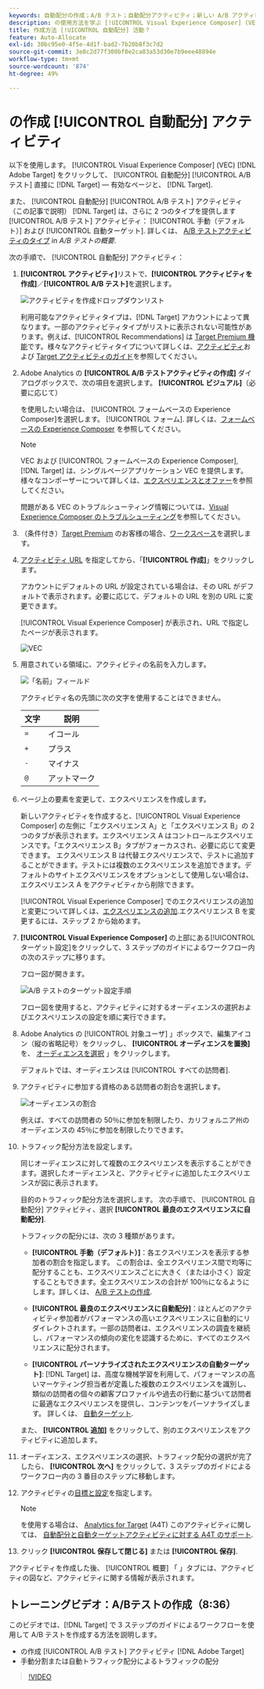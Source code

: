 ```yaml
---
keywords: 自動配分の作成；A/B テスト；自動配分アクティビティ；新しい A/B アクティビティ；自動配分；最良のエクスペリエンスに自動配分；配分；自動配分
description: の使用方法を学ぶ [!UICONTROL Visual Experience Composer] (VEC) [!DNL Adobe Target] を作成するには、 [!UICONTROL 自動配分] A/B テストアクティビティ
title: 作成方法 [!UICONTROL 自動配分] 活動？
feature: Auto-Allocate
exl-id: 30bc95e0-4f5e-4d1f-bad2-7b20b8f3c7d2
source-git-commit: 3e8c2d77f300bf0e2ca83a53d30e7b9eee48894e
workflow-type: tm+mt
source-wordcount: '874'
ht-degree: 49%

---
```


# の作成 [!UICONTROL 自動配分] アクティビティ

以下を使用します。 [!UICONTROL Visual Experience Composer] (VEC) [!DNL Adobe Target] をクリックして、 [!UICONTROL 自動配分] [!UICONTROL A/B テスト] 直接に [!DNL Target] — 有効なページと、 [!DNL Target].

また、 [!UICONTROL 自動配分] [!UICONTROL A/B テスト] アクティビティ（この記事で説明） [!DNL Target] は、さらに 2 つのタイプを提供します [!UICONTROL A/B テスト] アクティビティ： [!UICONTROL 手動（デフォルト）] および [!UICONTROL 自動ターゲット]. 詳しくは、 [A/B テストアクティビティのタイプ](/help/main/c-activities/t-test-ab/test-ab.md#types) in *A/B テストの概要*.

次の手順で、 [!UICONTROL 自動配分] アクティビティ：

1. **[!UICONTROL アクティビティ]**&#x200B;リストで、**[!UICONTROL アクティビティを作成]**／**[!UICONTROL A/B テスト]**&#x200B;を選択します。

   ![アクティビティを作成ドロップダウンリスト](/help/main/c-activities/t-test-ab/t-test-create-ab/assets/ab_select-new.png)

   利用可能なアクティビティタイプは、[!DNL Target] アカウントによって異なります。一部のアクティビティタイプがリストに表示されない可能性があります。例えば、[!UICONTROL Recommendations] は [Target Premium 機能](/help/main/c-intro/intro.md#premium)です。様々なアクティビティタイプについて詳しくは、[アクティビティ](/help/main/c-activities/activities.md)および [Target アクティビティのガイド](/help/main/c-activities/target-activities-guide.md)を参照してください。

1. Adobe Analytics の **[!UICONTROL A/B テストアクティビティの作成]** ダイアログボックスで、次の項目を選択します。 **[!UICONTROL ビジュアル]**（必要に応じて）

   を使用したい場合は、 [!UICONTROL フォームベースの Experience Composer]を選択します。 [!UICONTROL フォーム]. 詳しくは、[フォームベースの Experience Composer](/help/main/c-experiences/form-experience-composer.md) を参照してください。

   >[!NOTE]
   >
   >VEC および [!UICONTROL フォームベースの Experience Composer], [!DNL Target] は、シングルページアプリケーション VEC を提供します。 様々なコンポーザーについて詳しくは、[エクスペリエンスとオファー](/help/main/c-experiences/experiences.md)を参照してください。
   >
   >問題がある VEC のトラブルシューティング情報については、[Visual Experience Composer のトラブルシューティング](/help/main/c-experiences/c-visual-experience-composer/r-troubleshoot-composer/troubleshoot-composer.md)を参照してください。

1. （条件付き）[Target Premium](/help/main/c-intro/intro.md#premium) のお客様の場合、[ワークスペース](/help/main/administrating-target/c-user-management/property-channel/property-channel.md)を選択します。

1. [アクティビティ URL](/help/main/c-activities/t-test-ab/t-test-create-ab/ab-activity-url.md) を指定してから、「**[!UICONTROL 作成]**」をクリックします。

   アカウントにデフォルトの URL が設定されている場合は、その URL がデフォルトで表示されます。必要に応じて、デフォルトの URL を別の URL に変更できます。

   [!UICONTROL Visual Experience Composer] が表示され、URL で指定したページが表示されます。

   ![VEC](/help/main/c-activities/t-test-ab/t-test-create-ab/assets/vec-new.png)

1. 用意されている領域に、アクティビティの名前を入力します。

   ![「名前」フィールド](/help/main/c-activities/t-test-ab/t-test-create-ab/assets/ab_newname-new.png)

   アクティビティ名の先頭に次の文字を使用することはできません。

   | 文字 | 説明 |
   |--- |--- |
   | `=` | イコール |
   | `+` | プラス |
   | `-` | マイナス |
   | `@` | アットマーク |

1. ページ上の要素を変更して、エクスペリエンスを作成します。

   新しいアクティビティを作成すると、[!UICONTROL Visual Experience Composer] の左側に「エクスペリエンス A」と「エクスペリエンス B」の 2 つのタブが表示されます。エクスペリエンス A はコントロールエクスペリエンスです。「エクスペリエンス B」タブがフォーカスされ、必要に応じて変更できます。 エクスペリエンス B は代替エクスペリエンスで、テストに追加することができます。テストには複数のエクスペリエンスを追加できます。デフォルトのサイトエクスペリエンスをオプションとして使用しない場合は、エクスペリエンス A をアクティビティから削除できます。

   [!UICONTROL Visual Experience Composer] でのエクスペリエンスの追加と変更について詳しくは、[エクスペリエンスの追加](/help/main/c-activities/t-test-ab/t-test-create-ab/ab-add-experience.md).エクスペリエンス B を変更するには、ステップ 2 から始めます。

1. **[!UICONTROL Visual Experience Composer]** の上部にある[!UICONTROL ターゲット設定]をクリックして、3 ステップのガイドによるワークフロー内の次のステップに移ります。

   フロー図が開きます。

   ![A/B テストのターゲット設定手順](/help/main/c-activities/t-test-ab/t-test-create-ab/assets/ab_flow-new.png)

   フロー図を使用すると、アクティビティに対するオーディエンスの選択およびエクスペリエンスの設定を順に実行できます。

1. Adobe Analytics の [!UICONTROL 対象ユーザ] 」ボックスで、編集アイコン（縦の省略記号）をクリックし、 **[!UICONTROL オーディエンスを置換]**&#x200B;を、 [オーディエンスを選択](/help/main/c-activities/t-test-ab/t-test-create-ab/ab-audience.md) 」をクリックします。

   デフォルトでは、オーディエンスは [!UICONTROL すべての訪問者].

1. アクティビティに参加する資格のある訪問者の割合を選択します。

   ![オーディエンスの割合](/help/main/c-activities/t-test-ab/t-test-create-ab/assets/audperc-new.png)

   例えば、すべての訪問者の 50％に参加を制限したり、カリフォルニア州のオーディエンスの 45％に参加を制限したりできます。

1. トラフィック配分方法を設定します。

   同じオーディエンスに対して複数のエクスペリエンスを表示することができます。選択したオーディエンスと、アクティビティに追加したエクスペリエンスが図に表示されます。

   目的のトラフィック配分方法を選択します。 次の手順で、 [!UICONTROL 自動配分] アクティビティ、選択 **[!UICONTROL 最良のエクスペリエンスに自動配分]**.

   トラフィックの配分には、次の 3 種類があります。

   * **[!UICONTROL 手動（デフォルト）]**：各エクスペリエンスを表示する参加者の割合を指定します。 この割合は、全エクスペリエンス間で均等に配分することも、エクスペリエンスごとに大きく（または小さく）設定することもできます。全エクスペリエンスの合計が 100％になるようにします。詳しくは、 [A/B テストの作成](/help/main/c-activities/t-test-ab/t-test-create-ab/test-create-ab.md).

   * **[!UICONTROL 最良のエクスペリエンスに自動配分]**：ほとんどのアクティビティ参加者がパフォーマンスの高いエクスペリエンスに自動的にリダイレクトされます。一部の訪問者は、エクスペリエンスの調査を継続し、パフォーマンスの傾向の変化を認識するために、すべてのエクスペリエンスに配分されます。

   * **[!UICONTROL パーソナライズされたエクスペリエンスの自動ターゲット]**: [!DNL Target] は、高度な機械学習を利用して、パフォーマンスの高いマーケティング担当者が定義した複数のエクスペリエンスを識別し、類似の訪問者の個々の顧客プロファイルや過去の行動に基づいて訪問者に最適なエクスペリエンスを提供し、コンテンツをパーソナライズします。 詳しくは、 [自動ターゲット](/help/main/c-activities/auto-target/auto-target-to-optimize.md).

   また、 **[!UICONTROL 追加]** をクリックして、別のエクスペリエンスをアクティビティに追加します。

1. オーディエンス、エクスペリエンスの選択、トラフィック配分の選択が完了したら、 **[!UICONTROL 次へ]** をクリックして、3 ステップのガイドによるワークフロー内の 3 番目のステップに移動します。

1. アクティビティの[目標と設定](/help/main/c-activities/t-test-ab/t-test-create-ab/ab-goals-and-settings.md)を指定します。

   >[!NOTE]
   >
   >を使用する場合は、 [Analytics for Target](/help/main/c-integrating-target-with-mac/a4t/a4t.md) (A4T) このアクティビティに関しては、 [自動配分と自動ターゲットアクティビティに対する A4T のサポート](/help/main/c-integrating-target-with-mac/a4t/a4t-at-aa.md).

1. クリック **[!UICONTROL 保存して閉じる]** または **[!UICONTROL 保存]**.

アクティビティを作成した後、 [!UICONTROL 概要] 「 」タブには、アクティビティの図など、アクティビティに関する情報が表示されます。

## トレーニングビデオ：A/Bテストの作成（8:36）

このビデオでは、[!DNL Target] で 3 ステップのガイドによるワークフローを使用して A/B テストを作成する方法を説明します。

* の作成 [!UICONTROL A/B テスト] アクティビティ [!DNL Adobe Target]
* 手動分割または自動トラフィック配分によるトラフィックの配分

>[!VIDEO](https://video.tv.adobe.com/v/17391)
